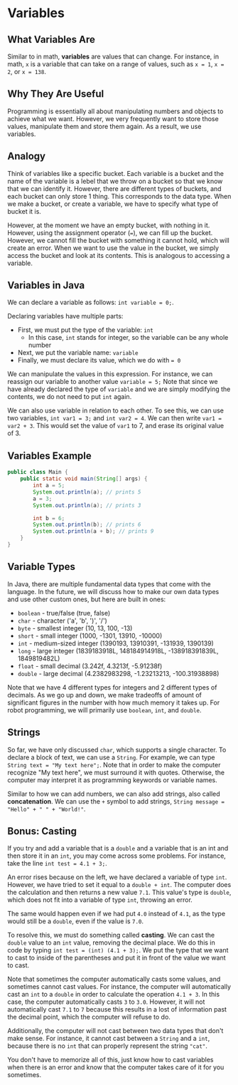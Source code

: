 # Variables

## What Variables Are

Similar to in math, **variables** are values that can change. For instance, in math, `x` is a variable that can take on a range of values, such as `x = 1`, `x = 2`, or `x = 138`.

## Why They Are Useful

Programming is essentially all about manipulating numbers and objects to achieve what we want. However, we very frequently want to store those values, manipulate them and store them again. As a result, we use variables.

## Analogy

Think of variables like a specific bucket. Each variable is a bucket and the name of the variable is a lebel that we throw on a bucket so that we know that we can identify it. However, there are different types of buckets, and each bucket can only store 1 thing. This corresponds to the data type. When we make a bucket, or create a variable, we have to specify what type of bucket it is.

However, at the moment we have an empty bucket, with nothing in it. However, using the assignment operator (`=`), we can fill up the bucket. However, we cannot fill the bucket with something it cannot hold, which will create an error. When we want to use the value in the bucket, we simply access the bucket and look at its contents. This is analogous to accessing a variable.

## Variables in Java

We can declare a variable as follows: `int variable = 0;`.

Declaring variables have multiple parts:

* First, we must put the type of the variable: `int`
  * In this case, `int` stands for integer, so the variable can be any whole number
* Next, we put the variable name: `variable`
* Finally, we must declare its value, which we do with `= 0`

We can manipulate the values in this expression. For instance, we can reassign our variable to another value `variable = 5;` Note that since we have already declared the type of `variable` and we are simply modifying the contents, we do not need to put `int` again.

We can also use variable in relation to each other. To see this, we can use two variables, `int var1 = 3;` and `int var2 = 4`. We can then write `var1 = var2 + 3`. This would set the value of `var1` to 7, and erase its original value of 3.

## Variables Example

```java
public class Main {
    public static void main(String[] args) {
        int a = 5;
        System.out.println(a); // prints 5
        a = 3;
        System.out.println(a); // prints 3

        int b = 6;
        System.out.println(b); // prints 6
        System.out.println(a + b); // prints 9
    }
}
```

## Variable Types

In Java, there are multiple fundamental data types that come with the language. In the future, we will discuss how to make our own data types and use other custom ones, but here are built in ones:

* `boolean` - true/false (true, false)
* `char` - character ('a', 'b', ')', '/')
* `byte` - smallest integer (10, 13, 100, -13)
* `short` - small integer (1000, -1301, 13910, -10000)
* `int` - medium-sized integer (1390193, 13910391, -131939, 1390139)
* `long` - large integer (1839183918L, 148184914918L, -138918391839L, 1849819482L)
* `float` - small decimal (3.242f, 4.3213f, -5.91238f)
* `double` - large decimal (4.2382983298, -1.23213213, -100.31938898)
  
Note that we have 4 different types for integers and 2 different types of decimals. As we go up and down, we make tradeoffs of amount of significant figures in the number with how much memory it takes up. For robot programming, we will primarily use `boolean`, `int`, and `double`.

## Strings

So far, we have only discussed `char`, which supports a single character. To declare a block of text, we can use a `String`. For example, we can type `String text = "My text here";`. Note that in order to make the computer recognize "My text here", we must surround it with quotes. Otherwise, the computer may interpret it as programming keywords or variable names.

Similar to how we can add numbers, we can also add strings, also called **concatenation**. We can use the `+` symbol to add strings, `String message = "Hello" + " " + "World!"`.

## Bonus: Casting

If you try and add a variable that is a `double` and a variable that is an int and then store it in an `int`, you may come across some problems. For instance, take the line `int test = 4.1 + 3;`.

An error rises because on the left, we have declared a variable of type `int`. However, we have tried to set it equal to a `double + int`. The computer does the calculation and then returns a new value `7.1`. This value's type is `double`, which does not fit into a variable of type `int`, throwing an error.

The same would happen even if we had put `4.0` instead of `4.1`, as the type would still be a `double`, even if the value is `7.0`.

To resolve this, we must do something called **casting**. We can cast the `double` value to an `int` value, removing the decimal place. We do this in code by typing `int test = (int) (4.1 + 3);`. We put the type that we want to cast to inside of the parentheses and put it in front of the value we want to cast.

Note that sometimes the computer automatically casts some values, and sometimes cannot cast values. For instance, the computer will automatically cast an `int` to a `double` in order to calculate the operation `4.1 + 3`. In this case, the computer automatically casts `3` to `3.0`. However, it will not automatically cast `7.1` to `7` because this results in a lost of information past the decimal point, which the computer will refuse to do.

Additionally, the computer will not cast between two data types that don't make sense. For instance, it cannot cast between a `String` and a `int`, because there is no `int` that can properly represent the string `"cat"`.

You don't have to memorize all of this, just know how to cast variables when there is an error and know that the computer takes care of it for you sometimes.
